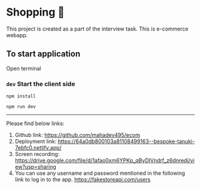 # Shopping 🛒
This project is created as a part of the interview task. 
This is e-commerce webapp. 


## To start application

Open terminal

### `dev` Start the client side

```
npm install
```

```
npm run dev
```

---
Please find below links: 
1. Github link: https://github.com/mahadev495/ecom
3. Deployment link: https://64a0db800103a81108499163--bespoke-tanuki-7ebfc0.netlify.app/
3. Screen recording: https://drive.google.com/file/d/1afao0xm6YPKp_qByDIVndrf_z6dnredj/view?usp=sharing
4. You can use any username and password mentioned in the following link to log in to the app.
https://fakestoreapi.com/users
